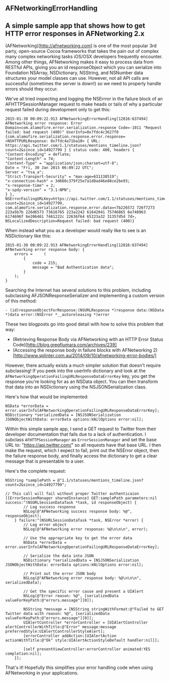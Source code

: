 ## AFNetworkingErrorHandling

A simple sample app that shows how to get HTTP error responses in AFNetworking 2.x
---

(AFNetworking)[http://afnetworking.com] is one of the most popular 3rd party, open-source Cocoa frameworks that takes the pain out of complex many complex networking tasks iOS/OSX developers frequently encounter. Among other things, AFNetworking makes it easy to process data from RESTful APIs, giving you an id responseObject which you can serialize into Foundation NSArray, NSDictionary, NSString, and NSNumber data structures your model classes can use. However, not all API calls are successful (sometimes the server is down!) so we need to properly handle errors should they occur.

We've all tried inspecting and logging the NSErrror in the failure block of an AFHTTPSessionManager request to make heads or tails of why a particular request failed during development only to get this:
```
2015-01-30 00:09:22.913 AFNetworkingErrorHandling[12816:637494] AFNetworking error response: Error Domain=com.alamofire.error.serialization.response Code=-1011 "Request failed: bad request (400)" UserInfo=0x7fdc4c3627f0 {com.alamofire.serialization.response.error.response=<NSHTTPURLResponse: 0x7fdc4a71ba10> { URL: https://api.twitter.com/1.1/statuses/mentions_timeline.json?count=2&since_id=14927799 } { status code: 400, headers {
"Content-Encoding" = deflate;
"Content-Length" = 74;
"Content-Type" = "application/json;charset=utf-8";
Date = "Fri, 30 Jan 2015 06:09:22 UTC";
Server = "tsa_a";
"Strict-Transport-Security" = "max-age=631138519";
"x-connection-hash" = 3d666c379f25e7a1d8ad46e88ce2be93;
"x-response-time" = 2;
"x-spdy-version" = "3.1-NPN";
} }, NSErrorFailingURLKey=https://api.twitter.com/1.1/statuses/mentions_timeline.json?count=2&since_id=14927799, com.alamofire.serialization.response.error.data=<7b226572 726f7273 223a5b7b 226d6573 73616765 223a2242 61642041 75746865 6e746963 6174696f 6e206461 7461222c 22636f64 65223a32 31357d5d 7d>, NSLocalizedDescription=Request failed: bad request (400)}
```

When instead what you as a developer would really like to see is an NSDictionary like this:

```
2015-01-30 00:09:22.913 AFNetworkingErrorHandling[12816:637494] 
AFNetworking error response body: {
    errors =     (
        {
            code = 215;
            message = "Bad Authentication data";
        }
    );
}
```

Searching the Internet has several solutions to this problem, including subclassing AFJSONResponseSerializer and implementing a custom version of this method:
```objc
- (id)responseObjectForResponse:(NSURLResponse *)response data:(NSData *)data error:(NSError *__autoreleasing *)error
```

These two blogposts go into good detail with how to solve this problem that way:

* (Retrieving Response Body via AFNetworking with an HTTP Error Status Code)[http://blog.gregfiumara.com/archives/239]
* (Accessing the response body in failure blocks with AFNetworking 2)[http://www.splinter.com.au/2014/09/10/afnetworking-error-bodies/]

However, there actually exists a much simpler solution that doesn't require subclassing! If you peek into the userInfo dictionary and look at the `AFNetworkingOperationFailingURLResponseDataErrorKey` key, you get the response you're looking for as an NSData object. You can then transform that data into an NSDictionary using the NSJSONSerialization class.

Here's how that would be implemented:

```objc
NSData *errorData = error.userInfo[AFNetworkingOperationFailingURLResponseDataErrorKey];
NSDictionary *serializedData = [NSJSONSerialization JSONObjectWithData: errorData options:kNilOptions error:nil];
```

Within this simple sample app, I send a GET request to Twitter from their developer documentation that fails due to a lack of authentication. I subclass `AFHTTPSessionManager` as `ErrorSessionManager` and set the base URL to: "https://api.twitter.com/" so all requests have that base URL. I then make the request, which I expect to fail, print out the NSError object, then the failure response body, and finally access the dictionary to get a clear message that is presentable to a user.

Here's the complete request:

```objc
NSString *samplePath = @"1.1/statuses/mentions_timeline.json?count=2&since_id=14927799";

// This call will fail without proper Twitter authenticaion
[[ErrorSessionManager sharedInstance] GET:samplePath parameters:nil success:^(NSURLSessionDataTask *task, id responseObject) {
        // Log success response
        NSLog(@"AFNetworking success response body: %@", responseObject);
    } failure:^(NSURLSessionDataTask *task, NSError *error) {   
        // Log error object
        NSLog(@"AFNetworking error response: %@\n\n\n", error);

        // Use the appropriate key to get the error data
        NSData *errorData = error.userInfo[AFNetworkingOperationFailingURLResponseDataErrorKey];

        // Serialize the data into JSON
        NSDictionary *serializedData = [NSJSONSerialization JSONObjectWithData: errorData options:kNilOptions error:nil];

        // Print out the error JSON body
        NSLog(@"AFNetworking error response body: %@\n\n\n", serializedData);

        // Get the specific error cause and present a UIAlert
        NSLog(@"Error reason: %@", [serializedData valueForKeyPath:@"errors.message"][0]);

        NSString *message = [NSString stringWithFormat:@"Failed to GET Twitter data with reason: %@", [serializedData valueForKeyPath:@"errors.message"][0]];
        UIAlertController *errorController = [UIAlertController alertControllerWithTitle:@"Error" message:message preferredStyle:UIAlertControllerStyleAlert];
        [errorController addAction:[UIAlertAction actionWithTitle:@"Ok" style:UIAlertActionStyleDefault handler:nil]];

        [self presentViewController:errorController animated:YES completion:nil];
    }];
```

That's it! Hopefully this simplifies your error handling code when using AFNetworking in your applications.